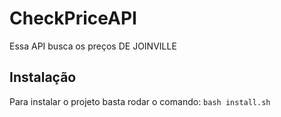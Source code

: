 # CheckPriceAPI
Essa API busca os preços DE JOINVILLE

## Instalação
Para instalar o projeto basta rodar o comando: `bash install.sh`

